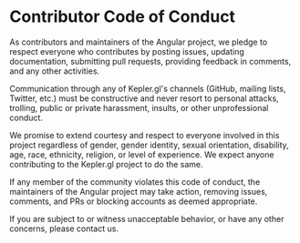 # Contributor Code of Conduct

As contributors and maintainers of the Angular project, we pledge to respect everyone who contributes by posting issues, updating documentation, submitting pull requests, providing feedback in comments, and any other activities.

Communication through any of Kepler.gl's channels (GitHub, mailing lists, Twitter, etc.) must be constructive and never resort to personal attacks, trolling, public or private harassment, insults, or other unprofessional conduct.

We promise to extend courtesy and respect to everyone involved in this project regardless of gender, gender identity, sexual orientation, disability, age, race, ethnicity, religion, or level of experience. We expect anyone contributing to the Kepler.gl project to do the same.

If any member of the community violates this code of conduct, the maintainers of the Angular project may take action, removing issues, comments, and PRs or blocking accounts as deemed appropriate.

If you are subject to or witness unacceptable behavior, or have any other concerns, please contact us.
